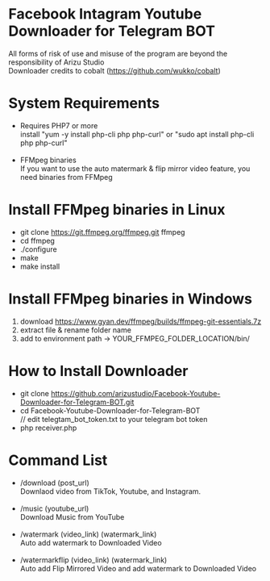 # Facebook Intagram Youtube Downloader for Telegram BOT

All forms of risk of use and misuse of the program are beyond the responsibility of Arizu Studio<br/>
Downloader credits to cobalt (https://github.com/wukko/cobalt)

# System Requirements
- Requires PHP7 or more<br/>
install "yum -y install php-cli php php-curl" or "sudo apt install php-cli php php-curl"<br/><br/>
- FFMpeg binaries<br/>
If you want to use the auto matermark & flip mirror video feature, you need binaries from FFMpeg

# Install FFMpeg binaries in Linux
- git clone https://git.ffmpeg.org/ffmpeg.git ffmpeg
- cd ffmpeg
- ./configure
- make
- make install

# Install FFMpeg binaries in Windows
1. download https://www.gyan.dev/ffmpeg/builds/ffmpeg-git-essentials.7z
2. extract file & rename folder name
3. add to environment path -> YOUR_FFMPEG_FOLDER_LOCATION/bin/

# How to Install Downloader
- git clone https://github.com/arizustudio/Facebook-Youtube-Downloader-for-Telegram-BOT.git<br/>
- cd Facebook-Youtube-Downloader-for-Telegram-BOT<br/>
// edit telegtam_bot_token.txt to your telegram bot token
- php receiver.php<br/>

# Command List
- /download (post_url)<br/>
Downlaod video from TikTok, Youtube, and Instagram.<br/><br/>
- /music (youtube_url)<br/>
Download Music from YouTube<br/><br/>
- /watermark (video_link) (watermark_link)<br/>
Auto add watermark to Downloaded Video<br/><br/>
- /watermarkflip (video_link) (watermark_link)<br/>
Auto add Flip Mirrored Video and add watermark to Downloaded Video
